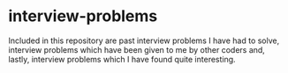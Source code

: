 # interview-problems
Included in this repository are past interview problems I have had to solve, interview problems which have been given to me by other coders and, lastly, interview problems which I have found quite interesting.
